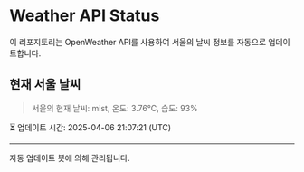 
# Weather API Status

이 리포지토리는 OpenWeather API를 사용하여 서울의 날씨 정보를 자동으로 업데이트합니다.

## 현재 서울 날씨
> 서울의 현재 날씨: mist, 온도: 3.76°C, 습도: 93%

⏳ 업데이트 시간: 2025-04-06 21:07:21 (UTC)

---
자동 업데이트 봇에 의해 관리됩니다.
